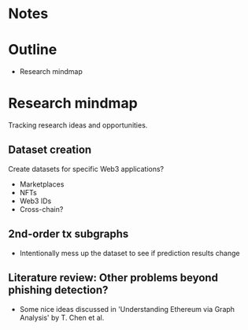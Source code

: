 # Notes


# Outline
- Research mindmap


# Research mindmap
Tracking research ideas and opportunities.

## Dataset creation
Create datasets for specific Web3 applications?
- Marketplaces
- NFTs
- Web3 IDs
- Cross-chain?

## 2nd-order tx subgraphs
- Intentionally mess up the dataset to see if prediction results change

## Literature review: Other problems beyond phishing detection?
- Some nice ideas discussed in 'Understanding Ethereum via Graph Analysis' by T. Chen et al.

